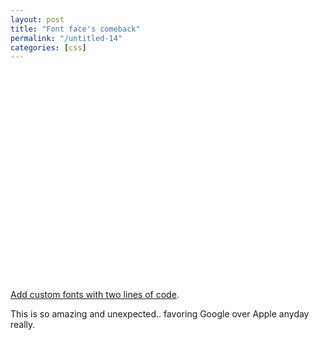 ```yaml
---
layout: post
title: "Font face's comeback"
permalink: "/untitled-14"
categories: [css]
---
```


<object width="400" height="336"><param name="movie" value="http://www.youtube.com/v/ivhgb0urkFA&amp;rel=0&amp;egm=0&amp;showinfo=0&amp;fs=1" /><param name="wmode" value="transparent" /><param name="allowFullScreen" value="true" /><embed type="application/x-shockwave-flash" width="400" height="336" src="http://www.youtube.com/v/ivhgb0urkFA&amp;rel=0&amp;egm=0&amp;showinfo=0&amp;fs=1" wmode="transparent" allowfullscreen="true"></embed></object>

<a href="http://code.google.com/intl/sv-SE/apis/webfonts/docs/getting_started.html">Add custom fonts with two lines of code</a>.

This is so amazing and unexpected.. favoring Google over Apple anyday really.
